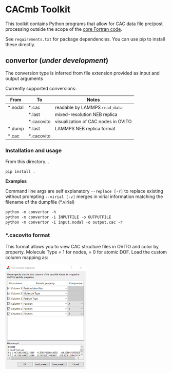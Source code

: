 # CACmb Toolkit

This toolkit contains Python programs that allow for CAC data file pre/post processing outside the scope of the [core Fortran code](https://gitlab.com/aselimov/cacmb).

See `requirements.txt` for package dependencies. You can use pip to install these directly.

## convertor (_under development_)



The conversion type is inferred from file extension provided as input and output arguments

Currently supported conversions:

| From      | To        | Notes      |
| ------    | ------    | ------     |
| *.nodal   | *.cac     | readable by LAMMPS `read_data`     |
|           | *.last    | mixed-resolution NEB replica |
|           | *.cacovito| visualization of CAC nodes in OVITO     |
| *.dump    | *.last     | LAMMPS NEB replica format     |
| *.cac     | *.cacovito| 

### Installation and usage
From this directory...
```
pip install .
```

**Examples**

Command line args are self explanatory
`--replace [-r]` to replace existing without prompting
`--virial [-v]` merges in virial information matching the filename of the dumpfile (*.virial)

```
python -m convertor -h
python -m convertor -i INPUTFILE -o OUTPUTFILE
python -m convertor -i input.nodal -o output.cac -r
```

### \*.cacovito format
This format allows you to view CAC structure files in OVITO and color by property. Molecule Type = 1 for nodes, = 0 for atomic DOF.
Load the custom column mapping as:


<img src="colmap.png" width="250">
